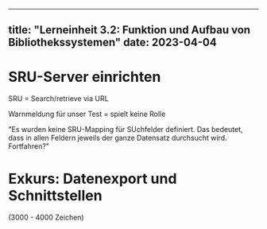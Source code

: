 
---
title: "Lerneinheit 3.2: Funktion und Aufbau von Bibliothekssystemen"
date: 2023-04-04
---

# SRU-Server einrichten

SRU = Search/retrieve via URL 

Warnmeldung für unser Test = spielt keine Rolle

"Es wurden keine SRU-Mapping für SUchfelder definiert. Das bedeutet, dass in allen Feldern jeweils der ganze Datensatz durchsucht wird. Fortfahren?"

# Exkurs: Datenexport und Schnittstellen




(3000 - 4000 Zeichen)
